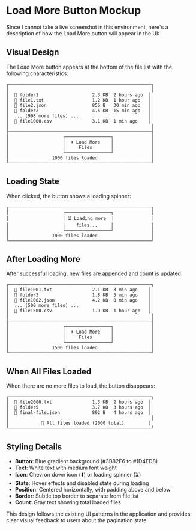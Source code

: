 # Load More Button Mockup

Since I cannot take a live screenshot in this environment, here's a description of how the Load More button will appear in the UI:

## Visual Design

The Load More button appears at the bottom of the file list with the following characteristics:

```
┌─────────────────────────────────────────────────────┐
│                                                     │
│  📁 folder1                    2.3 KB  2 hours ago  │
│  📄 file1.txt                  1.2 KB  1 hour ago   │
│  📄 file2.json                 856 B   30 min ago   │
│  📁 folder2                    4.5 KB  15 min ago   │
│  ... (998 more files) ...                          │
│  📄 file1000.csv               3.1 KB  1 min ago    │
│                                                     │
├─────────────────────────────────────────────────────┤
│                    ┌─────────────────┐              │
│                    │  ⬇️ Load More    │              │
│                    │     Files       │              │
│                    └─────────────────┘              │
│                1000 files loaded                    │
└─────────────────────────────────────────────────────┘
```

## Loading State

When clicked, the button shows a loading spinner:

```
┌─────────────────────────────────────────────────────┐
│                    ┌─────────────────┐              │
│                    │ ⏳ Loading more  │              │
│                    │    files...     │              │
│                    └─────────────────┘              │
│                1000 files loaded                    │
└─────────────────────────────────────────────────────┘
```

## After Loading More

After successful loading, new files are appended and count is updated:

```
┌─────────────────────────────────────────────────────┐
│  📄 file1001.txt               2.1 KB  3 min ago    │
│  📁 folder3                    1.8 KB  5 min ago    │
│  📄 file1002.json              4.2 KB  8 min ago    │
│  ... (500 more files) ...                          │
│  📄 file1500.csv               1.9 KB  1 hour ago   │
│                                                     │
├─────────────────────────────────────────────────────┤
│                    ┌─────────────────┐              │
│                    │  ⬇️ Load More    │              │
│                    │     Files       │              │
│                    └─────────────────┘              │
│                1500 files loaded                    │
└─────────────────────────────────────────────────────┘
```

## When All Files Loaded

When there are no more files to load, the button disappears:

```
┌─────────────────────────────────────────────────────┐
│  📄 file2000.txt               1.3 KB  2 hours ago  │
│  📁 folder5                    3.7 KB  3 hours ago  │
│  📄 final-file.json            892 B   4 hours ago  │
│                                                     │
│            📄 All files loaded (2000 total)         │
└─────────────────────────────────────────────────────┘
```

## Styling Details

- **Button**: Blue gradient background (#3B82F6 to #1D4ED8)
- **Text**: White text with medium font weight
- **Icon**: Chevron down icon (⬇️) or loading spinner (⏳)
- **State**: Hover effects and disabled state during loading
- **Position**: Centered horizontally, with padding above and below
- **Border**: Subtle top border to separate from file list
- **Count**: Gray text showing total loaded files

This design follows the existing UI patterns in the application and provides clear visual feedback to users about the pagination state.